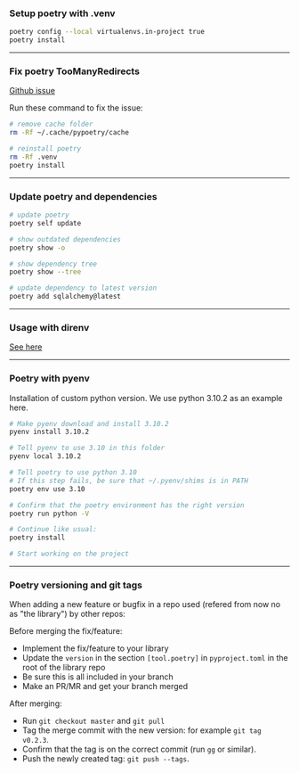 ### Setup poetry with .venv

```sh
poetry config --local virtualenvs.in-project true
poetry install
```

---

### Fix poetry TooManyRedirects

[Github issue](https://github.com/python-poetry/poetry/issues/728)

Run these command to fix the issue:

```sh
# remove cache folder
rm -Rf ~/.cache/pypoetry/cache

# reinstall poetry
rm -Rf .venv
poetry install
```

---

### Update poetry and dependencies

```sh
# update poetry
poetry self update

# show outdated dependencies
poetry show -o

# show dependency tree
poetry show --tree

# update dependency to latest version
poetry add sqlalchemy@latest
```

---

### Usage with direnv
[See here](direnv.md)

---

### Poetry with pyenv

Installation of custom python version.
We use python 3.10.2 as an example here.

```sh
# Make pyenv download and install 3.10.2
pyenv install 3.10.2

# Tell pyenv to use 3.10 in this folder
pyenv local 3.10.2

# Tell poetry to use python 3.10
# If this step fails, be sure that ~/.pyenv/shims is in PATH
poetry env use 3.10

# Confirm that the poetry environment has the right version
poetry run python -V

# Continue like usual:
poetry install

# Start working on the project
```

---

### Poetry versioning and git tags

When adding a new feature or bugfix in a repo used (refered from now no as "the library") by other repos:

Before merging the fix/feature:
- Implement the fix/feature to your library
- Update the `version` in the section `[tool.poetry]` in `pyproject.toml` in the root of the library repo
- Be sure this is all included in your branch
- Make an PR/MR and get your branch merged

After merging:
- Run `git checkout master` and `git pull`
- Tag the merge commit with the new version: for example `git tag v0.2.3`.
- Confirm that the tag is on the correct commit (run `gg` or similar).
- Push the newly created tag: `git push --tags`.
